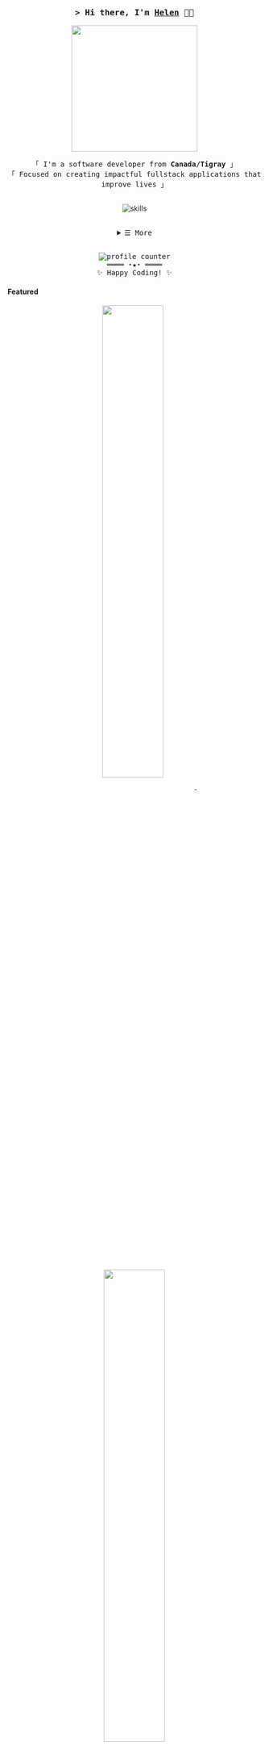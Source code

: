 <!-- https://github.com/HelenGezahegn/ -->

<!-- Title -->

<h3 align="center">
        <samp>&gt; Hi there, I'm
                <b><a target="_blank" href="https://heleng.vercel.app/" alt="personal website">Helen</a></b> 👋🏾
        </samp>
</h3>
<p align="center"> 
  <img width="250" src="https://media.giphy.com/media/jIgXf4hgbHCeKiXpvt/giphy.gif">
</p>



<p align="center">
        <!-- Intro -->
        <samp>
                「 I'm a software developer from <b>Canada/Tigray</b> 」
                <br>
                「 Focused on creating impactful fullstack applications that improve lives  」
                <br>
                <br>
      </samp>
</p>

<p align="center">
  <img src="https://skillicons.dev/icons?i=python,js,html,css,react,redux,nextjs,tailwind,mongodb,express,vercel,postman,firebase,figma" alt="skills" />
</p>

<br>

<!-- Details Section -->
<details align="center">
    <summary> <samp>&#9776; More</samp></summary>
    <p align="center">
        <br>
        <!-- Activity Widget -->
        <img alt="Shahriar Shafin's GitHub Stats"
                src="https://github-readme-stats.vercel.app/api?username=HelenGezahegn&show_icons=true&theme=radical" />
        <br>
        <!-- Social Links -->
        <p>Find me on</p>
        <!-- Mail -->
        <a href="mailto:gezahegn@ualberta.ca" target="_blank"><img alt="Mail"
                src="https://img.shields.io/badge/-Mail-EA4335?style=flat-square&logo=Gmail&logoColor=white">
        </a>
        <!-- Linkedin -->
        <a href="https://www.linkedin.com/in/HelenGezahegn/" target="_blank"><img alt="Linkedin"
                src="https://img.shields.io/badge/-Linkedin-0A66C2?style=flat-square&logo=Linkedin&logoColor=white">
        </a
    </p>
</details>
<br>



  

<!-- Footer -->
<samp>
    <p align="center">
       <img src="https://komarev.com/ghpvc/?username=HelenGezahegn&color=ff69b4" alt="profile counter" />
      <br>
        ════ ⋆★⋆ ════
        <br>
       ✨ Happy Coding! ✨
    </p>
</samp>

<!-- Featured Repositories -->
#### Featured

<p align="center">
<a href="https://github.com/HelenGezahegn/social-media-app">
<img width='49%' align="center"src="https://github-readme-stats.vercel.app/api/pin/?username=HelenGezahegn&repo=social-media-app&border_color=02D892&bg_color=0D1117&title_color=C9D1D9&text_color=8B949E&icon_color=02D892" />
</a>
<span>&nbsp;</span>
<a href="https://github.com/HelenGezahegn/car-showcase">
<img width='49%' align="center"src="https://github-readme-stats.vercel.app/api/pin/?username=HelenGezahegn&repo=car-showcase&border_color=02D892&bg_color=0D1117&title_color=C9D1D9&text_color=8B949E&icon_color=02D892" />
</a>
</p>

<p align="center">
<a href="https://github.com/HelenGezahegn/job-finder">
<img width='49%' align="center"src="https://github-readme-stats.vercel.app/api/pin/?username=HelenGezahegn&repo=job-finder&border_color=02D892&bg_color=0D1117&title_color=C9D1D9&text_color=8B949E&icon_color=02D892" />
</a>
<span>&nbsp;</span>
<a href="https://github.com/AspireUni/Aspire">
<img width='49%' align="center"src="https://github-readme-stats.vercel.app/api/pin/?username=AspireUni&repo=Aspire&border_color=02D892&bg_color=0D1117&title_color=C9D1D9&text_color=8B949E&icon_color=02D892" />
</a>
</p>
